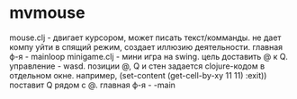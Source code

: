 # mvmouse
mouse.clj - двигает курсором, может писать текст/комманды. не дает компу уйти в спящий режим, создает иллюзию деятельности. главная ф-я - mainloop
minigame.clj - мини игра на swing. цель доставить @ к Q. управление - wasd. позиции @, Q и стен задается clojure-кодом в отдельном окне. например, (set-content (get-cell-by-xy 11 11) :exit)) поставит Q рядом с @. главная ф-я - -main
